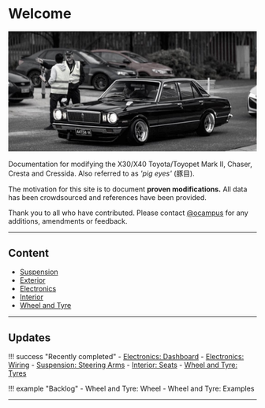 # Welcome

![ocampus MX32 Cressida](./assets/home-index.jpg)

Documentation for modifying the X30/X40 Toyota/Toyopet Mark II, Chaser, Cresta and Cressida. Also referred to as _'pig eyes'_ (豚目).

The motivation for this site is to document **proven modifications.** All data has been crowdsourced and references have been provided.

Thank you to all who have contributed. Please contact [@ocampus](https://www.instagram.com/ocampus/) for any additions, amendments or feedback.

---

## Content

- [Suspension](./suspension/index.md)
- [Exterior](./exterior/index.md)
- [Electronics](./electronics/index.md)
- [Interior](./interior/index.md)
- [Wheel and Tyre](./wheel-and-tyre/index.md)

---

## Updates

!!! success "Recently completed"
    - [Electronics: Dashboard](./electronics/dashboard.md)
    - [Electronics: Wiring](./electronics/wiring.md)
    - [Suspension: Steering Arms](./suspension/steering-arms.md)
    - [Interior: Seats](./interior/seats.md)
    - [Wheel and Tyre: Tyres](./wheel-and-tyre/tyres.md)

!!! example "Backlog"
    - Wheel and Tyre: Wheel
    - Wheel and Tyre: Examples

---
